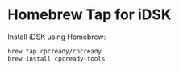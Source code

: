 # Homebrew Tap for iDSK

Install iDSK using Homebrew:

```bash
brew tap cpcready/cpcready
brew install cpcready-tools